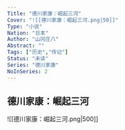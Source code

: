 ```yaml
---
Title: "德川家康：崛起三河"
Cover: "![[德川家康：崛起三河.png|50]]"
Type: "小说"
Nation: "日本"
Author: "山冈庄八"
Abstract: ""
Tags: ["历史","传记"]
Status: "未读"
Series: "德川家康"
NoInSeries: 2
---
```

## 德川家康：崛起三河
![[德川家康：崛起三河.png|500]]
